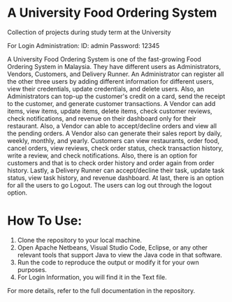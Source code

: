 # A University Food Ordering System

Collection of projects during study term at the University

For Login Administration:
ID: admin
Password: 12345


A University Food Ordering System is one of the fast-growing Food Ordering System in Malaysia. They have different users as Administrators, Vendors, Customers, and Delivery Runner.
An Administrator can register all the other three users by adding different information for different users, view their credentials, update credentials, and delete users. Also, an
Administrators can top-up the customer's credit on a card, send the receipt to the customer, and generate customer transactions. A Vendor can add items, view items, update items,
delete items, check customer reviews, check notifications, and revenue on their dashboard only for their restaurant. Also, a Vendor can able to accept/decline orders and view all the
pending orders. A Vendor also can generate their sales report by daily, weekly, monthly, and yearly. Customers can view restaurants, order food, cancel orders, view reviews, check
order status, check transaction history, write a review, and check notifications. Also, there is an option for customers and that is to check order history and order again from order
history. Lastly, a Delivery Runner can accept/decline their task, update task status, view task history, and revenue dashboard. At last, there is an option for all the users to go
Logout. The users can log out through the logout option.

# How To Use:
1. Clone the repository to your local machine.
2. Open Apache Netbeans, Visual Studio Code, Eclipse, or any other relevant tools that support Java to view the Java code in that software.
3. Run the code to reproduce the output or modify it for your own purposes.
4. For Login Information, you will find it in the Text file.

For more details, refer to the full documentation in the repository.
